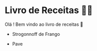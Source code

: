 # Livro de Receitas :man_cook:

Olá ! Bem vindo ao livro de receitas :wave:

- Strogonnoff de Frango

- Pave

  

